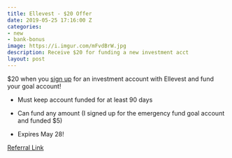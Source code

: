 ```yaml
---
title: Ellevest - $20 Offer
date: 2019-05-25 17:16:00 Z
categories:
- new
- bank-bonus
image: https://i.imgur.com/mFvdBrW.jpg
description: Receive $20 for funding a new investment acct
layout: post
---
```


\$20 when you [sign up](https://www.ellevest.com/invite/m83gih) for an investment account with Ellevest and fund your goal account!

* Must keep account funded for at least 90 days

* Can fund any amount (I signed up for the emergency fund goal account and funded $5)

* Expires May 28!

[Referral Link](https://www.ellevest.com/invite/m83gih)

